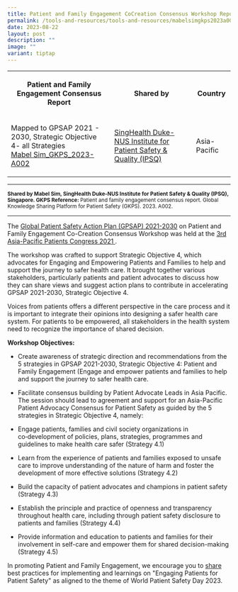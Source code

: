 ```yaml
---
title: Patient and Family Engagement CoCreation Consensus Workshop Report
permalink: /tools-and-resources/tools-and-resources/mabelsimgkps2023a002/
date: 2023-08-22
layout: post
description: ""
image: ""
variant: tiptap
---
```

<table>
<tbody>
<tr>
<th rowspan="1" colspan="1">
<p>Patient and Family Engagement Consensus Report</p>
</th>
<th rowspan="1" colspan="1">
<p>Shared by</p>
</th>
<th rowspan="1" colspan="1">
<p>Country</p>
</th>
</tr>
<tr>
<td rowspan="1" colspan="1">
<p>Mapped to GPSAP 2021 - 2030, Strategic Objective 4- all Strategies
<br><a href="/files/mabel sim_gkps_2023-a002.pdf" rel="noopener noreferrer nofollow" target="_blank">Mabel Sim_GKPS_2023-A002</a>
</p>
</td>
<td rowspan="1" colspan="1">
<p><a href="https://www.singhealthdukenus.com.sg/ipsq/" rel="noopener noreferrer nofollow" target="_blank">SingHealth Duke-NUS Institute for Patient Safety &amp; Quality (IPSQ)</a>
</p>
</td>
<td rowspan="1" colspan="1">
<p>Asia-Pacific</p>
</td>
</tr>
</tbody>
</table>
<hr>
<p><strong><sub>Shared by Mabel Sim, SingHealth Duke-NUS Institute for Patient Safety &amp; Quality (IPSQ), Singapore. GKPS Reference: </sub></strong><sub>Patient and family engagement consensus report. Global Knowledge Sharing Platform for Patient Safety (GKPS). 2023. A002.</sub>
</p>
<hr>
<p>The <a href="https://www.who.int/teams/integrated-health-services/patient-safety/policy/global-patient-safety-action-plan" rel="noopener noreferrer nofollow" target="_blank">Global Patient Safety Action Plan (GPSAP) 2021-2030</a> on
Patient and Family Engagement Co-Creation Consensus Workshop was held at
the <a href="https://www.iapo.org.uk/asia-pacific-patients-congress" rel="noopener noreferrer nofollow" target="_blank">3rd Asia-Pacific Patients Congress 2021 </a>.</p>
<p>The workshop was crafted to support Strategic Objective 4, which advocates
for Engaging and Empowering Patients and Families to help and support the
journey to safer health care. It brought together various stakeholders,
particularly patients and patient advocates to discuss how they can share
views and suggest action plans to contribute in accelerating GPSAP 2021-2030,
Strategic Objective 4.</p>
<p>Voices from patients offers a different perspective in the care process
and it is important to integrate their opinions into designing a safer
health care system. For patients to be empowered, all stakeholders in the
health system need to recognize the importance of shared decision.</p>
<p><strong>Workshop Objectives:</strong>
</p>
<ul data-tight="true" class="tight">
<li>
<p>Create awareness of strategic direction and recommendations from the 5
strategies in GPSAP 2021-2030, Strategic Objective 4: Patient and Family
Engagement (Engage and empower patients and families to help and support
the journey to safer health care.</p>
</li>
<li>
<p>Facilitate consensus building by Patient Advocate Leads in Asia Pacific.
The session should lead to agreement and support for an Asia-Pacific Patient
Advocacy Consensus for Patient Safety as guided by the 5 strategies in
Strategic Objective 4, namely:</p>
</li>
<li>
<p>Engage patients, families and civil society organizations in co‑development
of policies, plans, strategies, programmes and guidelines to make health
care safer (Strategy 4.1)</p>
</li>
<li>
<p>Learn from the experience of patients and families exposed to unsafe care
to improve understanding of the nature of harm and foster the development
of more effective solutions (Strategy 4.2)</p>
</li>
<li>
<p>Build the capacity of patient advocates and champions in patient safety
(Strategy 4.3)</p>
</li>
<li>
<p>Establish the principle and practice of openness and transparency throughout
health care, including through patient safety disclosure to patients and
families (Strategy 4.4)</p>
</li>
<li>
<p>Provide information and education to patients and families for their involvement
in self-care and empower them for shared decision-making (Strategy 4.5)</p>
</li>
</ul>
<p>In promoting Patient and Family Engagement, we encourage you to <a href="https://for.sg/engagingpatientsforpatientsafetywpsd2023" rel="noopener noreferrer nofollow" target="_blank">share</a> best
practices for implementing and learnings on "Engaging Patients for Patient
Safety" as aligned to the theme of World Patient Safety Day 2023.</p>